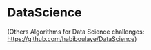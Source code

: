 DataScience
===========





(Others Algorithms for Data Science challenges: https://github.com/habiboulaye/DataScience)
